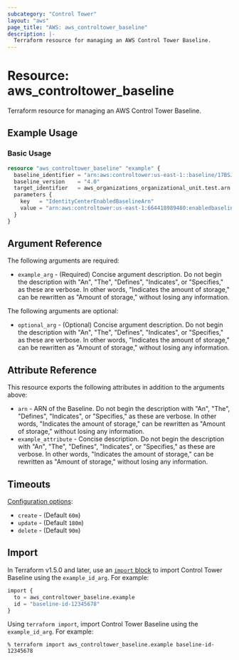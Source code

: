 ```yaml
---
subcategory: "Control Tower"
layout: "aws"
page_title: "AWS: aws_controltower_baseline"
description: |-
  Terraform resource for managing an AWS Control Tower Baseline.
---
```


# Resource: aws_controltower_baseline

Terraform resource for managing an AWS Control Tower Baseline.

## Example Usage

### Basic Usage

```terraform
resource "aws_controltower_baseline" "example" {
  baseline_identifier = "arn:aws:controltower:us-east-1::baseline/17BSJV3IGJ2QSGA2"
  baseline_version    = "4.0"
  target_identifier   = aws_organizations_organizational_unit.test.arn
  parameters {
    key   = "IdentityCenterEnabledBaselineArn"
    value = "arn:aws:controltower:us-east-1:664418989480:enabledbaseline/XALULM96QHI525UOC"
  }
}
```

## Argument Reference

The following arguments are required:

* `example_arg` - (Required) Concise argument description. Do not begin the description with "An", "The", "Defines", "Indicates", or "Specifies," as these are verbose. In other words, "Indicates the amount of storage," can be rewritten as "Amount of storage," without losing any information.

The following arguments are optional:

* `optional_arg` - (Optional) Concise argument description. Do not begin the description with "An", "The", "Defines", "Indicates", or "Specifies," as these are verbose. In other words, "Indicates the amount of storage," can be rewritten as "Amount of storage," without losing any information.

## Attribute Reference

This resource exports the following attributes in addition to the arguments above:

* `arn` - ARN of the Baseline. Do not begin the description with "An", "The", "Defines", "Indicates", or "Specifies," as these are verbose. In other words, "Indicates the amount of storage," can be rewritten as "Amount of storage," without losing any information.
* `example_attribute` - Concise description. Do not begin the description with "An", "The", "Defines", "Indicates", or "Specifies," as these are verbose. In other words, "Indicates the amount of storage," can be rewritten as "Amount of storage," without losing any information.

## Timeouts

[Configuration options](https://developer.hashicorp.com/terraform/language/resources/syntax#operation-timeouts):

* `create` - (Default `60m`)
* `update` - (Default `180m`)
* `delete` - (Default `90m`)

## Import

In Terraform v1.5.0 and later, use an [`import` block](https://developer.hashicorp.com/terraform/language/import) to import Control Tower Baseline using the `example_id_arg`. For example:

```terraform
import {
  to = aws_controltower_baseline.example
  id = "baseline-id-12345678"
}
```

Using `terraform import`, import Control Tower Baseline using the `example_id_arg`. For example:

```console
% terraform import aws_controltower_baseline.example baseline-id-12345678
```
